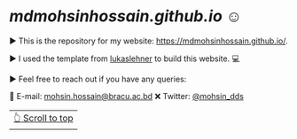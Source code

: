 # _mdmohsinhossain.github.io_ ☺️

▶️ This is the repository for my website: https://mdmohsinhossain.github.io/.

▶️ I used the template from [lukaslehner](https://lukaslehner.github.io/) to build this website. 💻

▶️ Feel free to reach out if you have any queries:

📧 E-mail: [mohsin.hossain@bracu.ac.bd](mailto:mohsin.hossain@bracu.ac.bd) 
❌ Twitter: [@mohsin_dds](https://twitter.com/mohsin_dds)

<div align="right">
<table><td>
<a href="#start-of-content">👆 Scroll to top</a>
</td></table>
</div>
